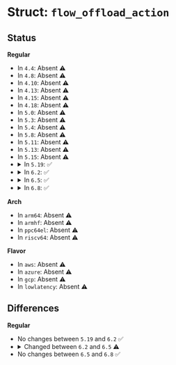 # Struct: <code>flow_offload_action</code>

## Status
<b>Regular</b>
<ul>
<li>
In <code>4.4</code>: Absent ⚠️
</li>
<li>
In <code>4.8</code>: Absent ⚠️
</li>
<li>
In <code>4.10</code>: Absent ⚠️
</li>
<li>
In <code>4.13</code>: Absent ⚠️
</li>
<li>
In <code>4.15</code>: Absent ⚠️
</li>
<li>
In <code>4.18</code>: Absent ⚠️
</li>
<li>
In <code>5.0</code>: Absent ⚠️
</li>
<li>
In <code>5.3</code>: Absent ⚠️
</li>
<li>
In <code>5.4</code>: Absent ⚠️
</li>
<li>
In <code>5.8</code>: Absent ⚠️
</li>
<li>
In <code>5.11</code>: Absent ⚠️
</li>
<li>
In <code>5.13</code>: Absent ⚠️
</li>
<li>
In <code>5.15</code>: Absent ⚠️
</li>
<li>
<details>
<summary>In <code>5.19</code>: ✅</summary>

```c
struct flow_offload_action {
    struct netlink_ext_ack *extack;
    enum offload_act_command command;
    enum flow_action_id id;
    u32 index;
    struct flow_stats stats;
    struct flow_action action;
};
```
</details>
</li>
<li>
<details>
<summary>In <code>6.2</code>: ✅</summary>

```c
struct flow_offload_action {
    struct netlink_ext_ack *extack;
    enum offload_act_command command;
    enum flow_action_id id;
    u32 index;
    struct flow_stats stats;
    struct flow_action action;
};
```
</details>
</li>
<li>
<details>
<summary>In <code>6.5</code>: ✅</summary>

```c
struct flow_offload_action {
    struct netlink_ext_ack *extack;
    enum offload_act_command command;
    enum flow_action_id id;
    u32 index;
    long unsigned int cookie;
    struct flow_stats stats;
    struct flow_action action;
};
```
</details>
</li>
<li>
<details>
<summary>In <code>6.8</code>: ✅</summary>

```c
struct flow_offload_action {
    struct netlink_ext_ack *extack;
    enum offload_act_command command;
    enum flow_action_id id;
    u32 index;
    long unsigned int cookie;
    struct flow_stats stats;
    struct flow_action action;
};
```
</details>
</li>
</ul>
<b>Arch</b>
<ul>
<li>
In <code>arm64</code>: Absent ⚠️
</li>
<li>
In <code>armhf</code>: Absent ⚠️
</li>
<li>
In <code>ppc64el</code>: Absent ⚠️
</li>
<li>
In <code>riscv64</code>: Absent ⚠️
</li>
</ul>
<b>Flavor</b>
<ul>
<li>
In <code>aws</code>: Absent ⚠️
</li>
<li>
In <code>azure</code>: Absent ⚠️
</li>
<li>
In <code>gcp</code>: Absent ⚠️
</li>
<li>
In <code>lowlatency</code>: Absent ⚠️
</li>
</ul>

## Differences
<b>Regular</b>
<ul>
<li>
No changes between <code>5.19</code> and <code>6.2</code> ✅
</li>
<li>
<details>
<summary>Changed between <code>6.2</code> and <code>6.5</code> ⚠️</summary>
<ul>
<li>
<b>Field added. </b>
<code>long unsigned int cookie</code>
</li>
</ul>
</details>
</li>
<li>
No changes between <code>6.5</code> and <code>6.8</code> ✅
</li>
</ul>
